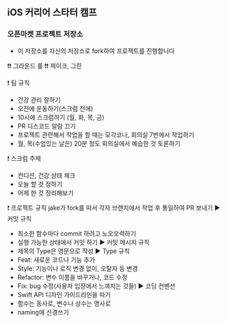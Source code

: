 ## iOS 커리어 스타터 캠프

### 오픈마켓 프로젝트 저장소

- 이 저장소를 자신의 저장소로 fork하여 프로젝트를 진행합니다

❗❗ 그라운드 룰 ❗❗
제이크, 그린

❗ 팀 규칙
- 건강 관리 잘하기
- 오전에 운동하기(스크럼 전에)
- 10시에 스크럼하기 (월, 화, 목, 금)
- PR 디스코드 알람 끄기
- 프로젝트 관련해서 작업을 할 때는 모각코나, 회의실 7번에서 작업하기
- 월, 목(수업있는 날은) 20분 정도 회의실에서 예습한 것 토론하기

❗ 스크럼 주제
- 컨디션, 건강 상태 체크
- 오늘 할 것 정하기
- 어제 한 것 정리해보기

❗ 프로젝트 규칙
 jake가 fork를 따서 각자 브랜치에서 작업 후 통일하여 PR 보내기
► 커밋 규칙
- 최소한 함수마다 commit 하려고 노오오력하기
- 실행 가능한 상태에서 커밋 하기
► 커밋 메시지 규칙
- 제목의 Type은 영문으로 작성
► Type 규칙
- Feat: 새로운 코드나 기능 추가
- Style: 기능이나 로직 변경 없이, 오탈자 등 변경
- Refactor: 변수 이름을 바꾸거나, 코드 수정
- Fix: bug 수정(사용자 입장에서 느껴지는 것들)
► 코딩 컨벤션
- Swift API 디자인 가이드라인을 따기
- 함수는 동사로, 변수나 상수는 명사로
- naming에 신경쓰기

